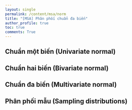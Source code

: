 ```yaml
---
layout: single
permalink: /content/msa/norm
title: "[MSA] Phân phối chuẩn đa biến"
author_profile: true
toc: true
comments: True
---
```


## Chuẩn một biến (Univariate normal)

## Chuẩn hai biến (Bivariate normal)

## Chuẩn đa biến (Multivariate normal)

## Phân phối mẫu (Sampling distributions)
